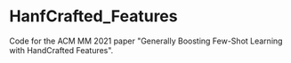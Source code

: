 # HanfCrafted_Features
Code for the ACM MM 2021 paper "Generally Boosting Few-Shot Learning with HandCrafted Features".

